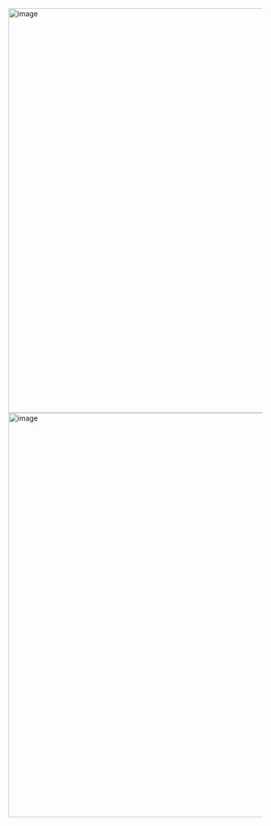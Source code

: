<img width="800" alt="image" src="https://github.com/user-attachments/assets/9aa95fa6-92b4-4482-9fc9-0761229693a2" />
<img width="800" alt="image" src="https://github.com/user-attachments/assets/b5b73547-6dad-4210-8765-b3ce14c324e4" />
